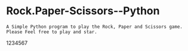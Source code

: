 # Rock.Paper-Scissors--Python
    A Simple Python program to play the Rock, Paper and Scissors game.
    Please Feel free to play and star.
1234567